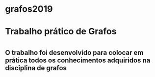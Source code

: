 # grafos2019

<h1> Trabalho prático de Grafos<h1>
  <h2> O trabalho foi desenvolvido para colocar em prática todos os conhecimentos adquiridos na disciplina de grafos<h2>
